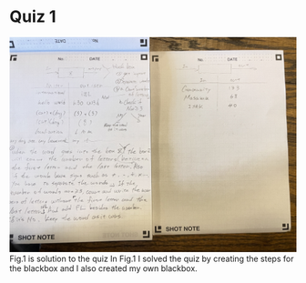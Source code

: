 # Quiz 1
![solution to the quiz](IMG_5273.JPG)
Fig.1 is solution to the quiz
In Fig.1 I solved the quiz by creating the steps for the blackbox and I also created my own blackbox.
